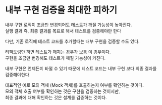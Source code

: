 # 내부 구현 검증을 최대한 피하기

내부 구현 로직이 조금만 변경되어도 테스트가 깨질 가능성이 높아진다.  
실행 결과 즉, 최종 결과를 목표로 해서 테스트를 검증해야만 한다

다만, 기존 로직에 테스트 코드를 추가할때는 내부 구현을 검증할 수도 있다.  

리팩토링만 하면 테스트가 깨지는 경우가 보통 이 경우이다.  
구현을 조금만 변경해도 테스트가 깨질 가능성이 커진다.  

내부 구현은 언제든지 바뀔 수 있기 때문에 테스트 코드는 내부 구현 보다 최종 결과를 검증해야한다  

대표적인 예로 모의 객체 (Mock 객체)를 호출하는지 여부를 확인하는 것이다.  
모의 객체 호출 여부를 확인하는 것은 구현을 검증하는 것이지만,  
최종 결과에 대해 확인하는 것은 설계를 검증하는 것이다.

